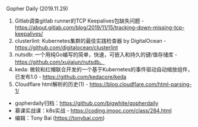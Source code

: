 Gopher Daily (2019.11.29)

1. Gitlab调查gitlab runner的TCP Keepalives包缺失问题 - https://about.gitlab.com/blog/2019/11/15/tracking-down-missing-tcp-keepalives/
2. clusterlint: Kubernetes集群的最佳实践检查器 by DigitalOcean - https://github.com/digitalocean/clusterlint
3. nutsdb: 一个用纯Go编写的简单，快速，可嵌入和持久的键/值存储库 - https://github.com/xujiajun/nutsdb。
4. keda: 微软和红帽联合开发的一个基于Kubernetes的事件驱动自动缩放组件，已发布1.0 - https://github.com/kedacore/keda
5. Cloudflare html解析的历史(1) - https://blog.cloudflare.com/html-parsing-1/

* gopherdaily归档：https://github.com/bigwhite/gopherdaily
* 慕课实战课：k8s实战 - https://coding.imooc.com/class/284.html
* 编辑：Tony Bai (https://tonybai.com)
